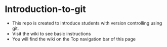 # Introduction-to-git

* This repo is created to introduce students with version controlling using git. 
* Visit the wiki to see basic instructions
* You will find the wiki on the Top navigation bar of this page
